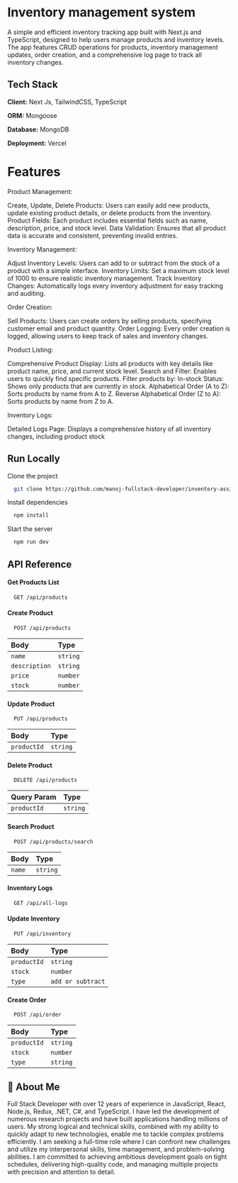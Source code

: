 # Inventory management system

A simple and efficient inventory tracking app built with Next.js and TypeScript, designed to help users manage products and inventory levels. The app features CRUD operations for products, inventory management updates, order creation, and a comprehensive log page to track all inventory changes.

## Tech Stack

**Client:** Next Js, TailwindCSS, TypeScript

**ORM:** Mongoose

**Database:** MongoDB

**Deployment:** Vercel

# Features

Product Management:

Create, Update, Delete Products: Users can easily add new products, update existing product details, or delete products from the inventory.
Product Fields: Each product includes essential fields such as name, description, price, and stock level.
Data Validation: Ensures that all product data is accurate and consistent, preventing invalid entries.

Inventory Management:

Adjust Inventory Levels: Users can add to or subtract from the stock of a product with a simple interface.
Inventory Limits: Set a maximum stock level of 1000 to ensure realistic inventory management.
Track Inventory Changes: Automatically logs every inventory adjustment for easy tracking and auditing.

Order Creation:

Sell Products: Users can create orders by selling products, specifying customer email and product quantity.
Order Logging: Every order creation is logged, allowing users to keep track of sales and inventory changes.

Product Listing:

Comprehensive Product Display: Lists all products with key details like product name, price, and current stock level.
Search and Filter: Enables users to quickly find specific products. Filter products by:
In-stock Status: Shows only products that are currently in stock.
Alphabetical Order (A to Z): Sorts products by name from A to Z.
Reverse Alphabetical Order (Z to A): Sorts products by name from Z to A.

Inventory Logs:

Detailed Logs Page: Displays a comprehensive history of all inventory changes, including product stock

## Run Locally

Clone the project

```bash
  git clone https://github.com/manoj-fullstack-developer/inventory-assignment
```

Install dependencies

```bash
  npm install
```

Start the server

```bash
  npm run dev
```

## API Reference

#### Get Products List

```http
  GET /api/products
```

#### Create Product

```http
  POST /api/products
```

| Body          | Type     |
| :------------ | :------- |
| `name`        | `string` |
| `description` | `string` |
| `price`       | `number` |
| `stock`       | `number` |

#### Update Product

```http
  PUT /api/products
```

| Body        | Type     |
| :---------- | :------- |
| `productId` | `string` |

#### Delete Product

```http
  DELETE /api/products
```

| Query Param | Type     |
| :---------- | :------- |
| `productId` | `string` |

#### Search Product

```http
  POST /api/products/search
```

| Body   | Type     |
| :----- | :------- |
| `name` | `string` |

#### Inventory Logs

```http
  GET /api/all-logs
```

#### Update Inventory

```http
  PUT /api/inventory
```

| Body        | Type              |
| :---------- | :---------------- |
| `productId` | `string`          |
| `stock`     | `number`          |
| `type`      | `add or subtract` |

#### Create Order

```http
  POST /api/order
```

| Body        | Type     |
| :---------- | :------- |
| `productId` | `string` |
| `stock`     | `number` |
| `type`      | `string` |

## 🚀 About Me

Full Stack Developer with over 12 years of experience in JavaScript, React, Node.js, Redux, .NET, C#, and TypeScript. I have led the development of numerous research projects and have built applications handling millions of users. My strong logical and technical skills, combined with my ability to quickly adapt to new technologies, enable me to tackle complex problems efficiently. I am seeking a full-time role where I can confront new challenges and utilize my interpersonal skills, time management, and problem-solving abilities. I am committed to achieving ambitious development goals on tight schedules, delivering high-quality code, and managing multiple projects with precision and attention to detail.
